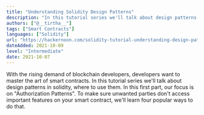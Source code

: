 ```yaml
---
title: "Understanding Solidity Design Patterns"
description: "In this tutorial series we'll talk about design patterns in solidity, where to use them."
authors: ["@__tirtha__"]
tags: ["Smart Contracts"]
languages: ["Solidity"]
url: "https://hackernoon.com/solidity-tutorial-understanding-design-patterns-part-1"
dateAdded: 2021-10-09
level: "Intermediate"
date: 2021-10-07
---
```


With the rising demand of blockchain developers, developers want to master the art of smart contracts. In this tutorial series we'll talk about design patterns in solidity, where to use them. In this first part, our focus is on "Authorization Patterns". To make sure unwanted parties don't access important features on your smart contract, we'll learn four popular ways to do that.